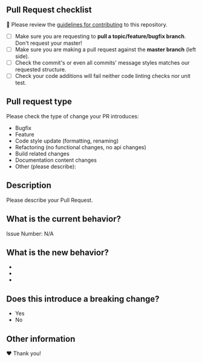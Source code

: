 ## Pull Request checklist

🚨 Please review the [guidelines for contributing](../blob/master/CONTRIBUTING.md) to this repository.

- [ ] Make sure you are requesting to **pull a topic/feature/bugfix branch**. Don't request your master!
- [ ] Make sure you are making a pull request against the **master branch** (left side).
- [ ] Check the commit's or even all commits' message styles matches our requested structure.
- [ ] Check your code additions will fail neither code linting checks nor unit test.

## Pull request type

<!-- Please do not submit updates to dependencies unless it fixes an issue. -->

<!-- Please try to limit your pull request to one type, submit multiple pull requests if needed. -->

Please check the type of change your PR introduces:

- Bugfix
- Feature
- Code style update (formatting, renaming)
- Refactoring (no functional changes, no api changes)
- Build related changes
- Documentation content changes
- Other (please describe):

## Description

Please describe your Pull Request.

## What is the current behavior?

<!-- Please describe the current behavior that you are modifying, or link to a relevant issue. -->

Issue Number: N/A

## What is the new behavior?

<!-- Please describe the behavior or changes that are being added by this PR. -->

-
-
-

## Does this introduce a breaking change?

- Yes
- No

<!-- If this introduces a breaking change, please describe the impact and migration path for existing applications below. -->

## Other information

<!-- Any other information that is important to this PR such as screenshots of how the component looks before and after the change. -->

❤️ Thank you!
